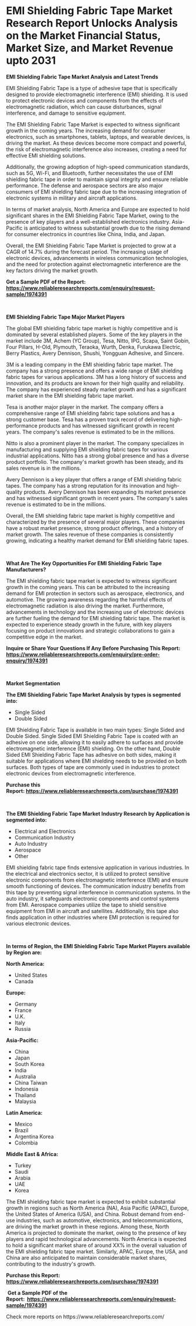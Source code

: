 <p><h1>EMI Shielding Fabric Tape Market Research Report Unlocks Analysis on the Market Financial Status, Market Size, and Market Revenue upto 2031</h1></p><p><strong>EMI Shielding Fabric Tape Market Analysis and Latest Trends</strong></p>
<p><p>EMI Shielding Fabric Tape is a type of adhesive tape that is specifically designed to provide electromagnetic interference (EMI) shielding. It is used to protect electronic devices and components from the effects of electromagnetic radiation, which can cause disturbances, signal interference, and damage to sensitive equipment.</p><p>The EMI Shielding Fabric Tape Market is expected to witness significant growth in the coming years. The increasing demand for consumer electronics, such as smartphones, tablets, laptops, and wearable devices, is driving the market. As these devices become more compact and powerful, the risk of electromagnetic interference also increases, creating a need for effective EMI shielding solutions.</p><p>Additionally, the growing adoption of high-speed communication standards, such as 5G, Wi-Fi, and Bluetooth, further necessitates the use of EMI shielding fabric tape in order to maintain signal integrity and ensure reliable performance. The defense and aerospace sectors are also major consumers of EMI shielding fabric tape due to the increasing integration of electronic systems in military and aircraft applications.</p><p>In terms of market analysis, North America and Europe are expected to hold significant shares in the EMI Shielding Fabric Tape Market, owing to the presence of key players and a well-established electronics industry. Asia-Pacific is anticipated to witness substantial growth due to the rising demand for consumer electronics in countries like China, India, and Japan.</p><p>Overall, the EMI Shielding Fabric Tape Market is projected to grow at a CAGR of 14.7% during the forecast period. The increasing usage of electronic devices, advancements in wireless communication technologies, and the need for protection against electromagnetic interference are the key factors driving the market growth.</p></p>
<p><strong>Get a Sample PDF of the Report:&nbsp; <a href="https://www.reliableresearchreports.com/enquiry/request-sample/1974391">https://www.reliableresearchreports.com/enquiry/request-sample/1974391</a></strong></p>
<p>&nbsp;</p>
<p><strong>EMI Shielding Fabric Tape Major Market Players</strong></p>
<p><p>The global EMI shielding fabric tape market is highly competitive and is dominated by several established players. Some of the key players in the market include 3M, Achem (YC Group), Tesa, Nitto, IPG, Scapa, Saint Gobin, Four Pillars, H-Old, Plymouth, Teraoka, Wurth, Denka, Furukawa Electric, Berry Plastics, Avery Dennison, Shushi, Yongguan Adhesive, and Sincere.</p><p>3M is a leading company in the EMI shielding fabric tape market. The company has a strong presence and offers a wide range of EMI shielding fabric tapes for various applications. 3M has a long history of success and innovation, and its products are known for their high quality and reliability. The company has experienced steady market growth and has a significant market share in the EMI shielding fabric tape market.</p><p>Tesa is another major player in the market. The company offers a comprehensive range of EMI shielding fabric tape solutions and has a strong customer base. Tesa has a proven track record of delivering high-performance products and has witnessed significant growth in recent years. The company's sales revenue is estimated to be in the millions.</p><p>Nitto is also a prominent player in the market. The company specializes in manufacturing and supplying EMI shielding fabric tapes for various industrial applications. Nitto has a strong global presence and has a diverse product portfolio. The company's market growth has been steady, and its sales revenue is in the millions.</p><p>Avery Dennison is a key player that offers a range of EMI shielding fabric tapes. The company has a strong reputation for its innovation and high-quality products. Avery Dennison has been expanding its market presence and has witnessed significant growth in recent years. The company's sales revenue is estimated to be in the millions.</p><p>Overall, the EMI shielding fabric tape market is highly competitive and characterized by the presence of several major players. These companies have a robust market presence, strong product offerings, and a history of market growth. The sales revenue of these companies is consistently growing, indicating a healthy market demand for EMI shielding fabric tapes.</p></p>
<p>&nbsp;</p>
<p><strong>What Are The Key Opportunities For EMI Shielding Fabric Tape Manufacturers?</strong></p>
<p><p>The EMI shielding fabric tape market is expected to witness significant growth in the coming years. This can be attributed to the increasing demand for EMI protection in sectors such as aerospace, electronics, and automotive. The growing awareness regarding the harmful effects of electromagnetic radiation is also driving the market. Furthermore, advancements in technology and the increasing use of electronic devices are further fueling the demand for EMI shielding fabric tape. The market is expected to experience steady growth in the future, with key players focusing on product innovations and strategic collaborations to gain a competitive edge in the market.</p></p>
<p><strong>Inquire or Share Your Questions If Any Before Purchasing This Report: <a href="https://www.reliableresearchreports.com/enquiry/pre-order-enquiry/1974391">https://www.reliableresearchreports.com/enquiry/pre-order-enquiry/1974391</a></strong></p>
<p>&nbsp;</p>
<p><strong>Market Segmentation</strong></p>
<p><strong>The EMI Shielding Fabric Tape Market Analysis by types is segmented into:</strong></p>
<p><ul><li>Single Sided</li><li>Double Sided</li></ul></p>
<p><p>EMI Shielding Fabric Tape is available in two main types: Single Sided and Double Sided. Single Sided EMI Shielding Fabric Tape is coated with an adhesive on one side, allowing it to easily adhere to surfaces and provide electromagnetic interference (EMI) shielding. On the other hand, Double Sided EMI Shielding Fabric Tape has adhesive on both sides, making it suitable for applications where EMI shielding needs to be provided on both surfaces. Both types of tape are commonly used in industries to protect electronic devices from electromagnetic interference.</p></p>
<p><strong>Purchase this Report:&nbsp;<a href="https://www.reliableresearchreports.com/purchase/1974391">https://www.reliableresearchreports.com/purchase/1974391</a></strong></p>
<p>&nbsp;</p>
<p><strong>The EMI Shielding Fabric Tape Market Industry Research by Application is segmented into:</strong></p>
<p><ul><li>Electrical and Electronics</li><li>Communication Industry</li><li>Auto Industry</li><li>Aerospace</li><li>Other</li></ul></p>
<p><p>EMI shielding fabric tape finds extensive application in various industries. In the electrical and electronics sector, it is utilized to protect sensitive electronic components from electromagnetic interference (EMI) and ensure smooth functioning of devices. The communication industry benefits from this tape by preventing signal interference in communication systems. In the auto industry, it safeguards electronic components and control systems from EMI. Aerospace companies utilize the tape to shield sensitive equipment from EMI in aircraft and satellites. Additionally, this tape also finds application in other industries where EMI protection is required for various electronic devices.</p></p>
<p>&nbsp;</p>
<p><strong>In terms of Region, the EMI Shielding Fabric Tape Market Players available by Region are:</strong></p>
<p>
    <p> <strong> North America: </strong>
        <ul>
            <li>United States</li>
            <li>Canada</li>
        </ul>
        </p> 
    <p> <strong> Europe: </strong>
        <ul>
            <li>Germany</li>
            <li>France</li>
            <li>U.K.</li>
            <li>Italy</li>
            <li>Russia</li>
        </ul>
        </p> 
    <p> <strong> Asia-Pacific: </strong>
        <ul>
            <li>China</li>
            <li>Japan</li>
            <li>South Korea</li>
            <li>India</li>
            <li>Australia</li>
            <li>China Taiwan</li>
            <li>Indonesia</li>
            <li>Thailand</li>
            <li>Malaysia</li>
        </ul>
        </p> 
    <p> <strong> Latin America: </strong>
        <ul>
            <li>Mexico</li>
            <li>Brazil</li>
            <li>Argentina Korea</li>
            <li>Colombia</li>
        </ul>
        </p> 
    <p> <strong> Middle East & Africa: </strong>
        <ul>
            <li>Turkey</li>
            <li>Saudi</li>
            <li>Arabia</li>
            <li>UAE</li>
            <li>Korea</li>
        </ul>
    </p>
    </p>
<p><p>The EMI shielding fabric tape market is expected to exhibit substantial growth in regions such as North America (NA), Asia Pacific (APAC), Europe, the United States of America (USA), and China. Robust demand from end-use industries, such as automotive, electronics, and telecommunications, are driving the market growth in these regions. Among these, North America is projected to dominate the market, owing to the presence of key players and rapid technological advancements. North America is expected to hold a significant market share of around XX% in the overall valuation of the EMI shielding fabric tape market. Similarly, APAC, Europe, the USA, and China are also anticipated to maintain considerable market shares, contributing to the industry's growth.</p></p>
<p><strong>Purchase this Report: <a href="https://www.reliableresearchreports.com/purchase/1974391">https://www.reliableresearchreports.com/purchase/1974391</a></strong></p>
<p>&nbsp;<strong>Get a Sample PDF of the Report:&nbsp;&nbsp;<a href="https://www.reliableresearchreports.com/enquiry/request-sample/1974391">https://www.reliableresearchreports.com/enquiry/request-sample/1974391</a></strong></p>
<p><strong></strong></p>
<p>Check more reports on https://www.reliableresearchreports.com/</p>